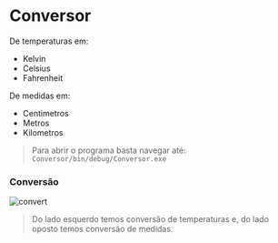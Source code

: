 # Conversor
De temperaturas em:
* Kelvin
* Celsius
* Fahrenheit

De medidas em:
* Centimetros
* Metros
* Kilometros

> Para abrir o programa basta navegar até: `Conversor/bin/debug/Conversor.exe`

### Conversão
![convert](https://1.bp.blogspot.com/-zRSuPnBgPks/X-x4j0S7LLI/AAAAAAAA2nY/0WxIsiwOi3wvH6Ie1F2nwknabXZdHsZXQCPcBGAYYCw/s0/conversor.png)
> Do lado esquerdo temos conversão de temperaturas e, do lado oposto temos conversão de medidas.
